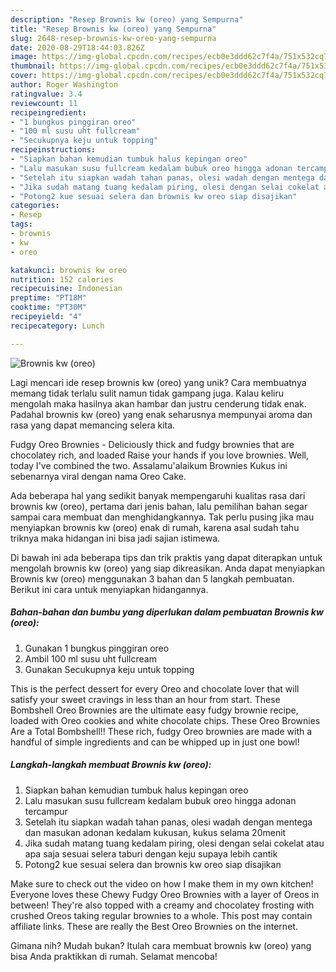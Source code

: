 ```yaml
---
description: "Resep Brownis kw (oreo) yang Sempurna"
title: "Resep Brownis kw (oreo) yang Sempurna"
slug: 2648-resep-brownis-kw-oreo-yang-sempurna
date: 2020-08-29T18:44:03.826Z
image: https://img-global.cpcdn.com/recipes/ecb0e3ddd62c7f4a/751x532cq70/brownis-kw-oreo-foto-resep-utama.jpg
thumbnail: https://img-global.cpcdn.com/recipes/ecb0e3ddd62c7f4a/751x532cq70/brownis-kw-oreo-foto-resep-utama.jpg
cover: https://img-global.cpcdn.com/recipes/ecb0e3ddd62c7f4a/751x532cq70/brownis-kw-oreo-foto-resep-utama.jpg
author: Roger Washington
ratingvalue: 3.4
reviewcount: 11
recipeingredient:
- "1 bungkus pinggiran oreo"
- "100 ml susu uht fullcream"
- "Secukupnya keju untuk topping"
recipeinstructions:
- "Siapkan bahan kemudian tumbuk halus kepingan oreo"
- "Lalu masukan susu fullcream kedalam bubuk oreo hingga adonan tercampur"
- "Setelah itu siapkan wadah tahan panas, olesi wadah dengan mentega dan masukan adonan kedalam kukusan, kukus selama 20menit"
- "Jika sudah matang tuang kedalam piring, olesi dengan selai cokelat atau apa saja sesuai selera taburi dengan keju supaya lebih cantik"
- "Potong2 kue sesuai selera dan brownis kw oreo siap disajikan"
categories:
- Resep
tags:
- brownis
- kw
- oreo

katakunci: brownis kw oreo 
nutrition: 152 calories
recipecuisine: Indonesian
preptime: "PT18M"
cooktime: "PT30M"
recipeyield: "4"
recipecategory: Lunch

---
```



![Brownis kw (oreo)](https://img-global.cpcdn.com/recipes/ecb0e3ddd62c7f4a/751x532cq70/brownis-kw-oreo-foto-resep-utama.jpg)

Lagi mencari ide resep brownis kw (oreo) yang unik? Cara membuatnya memang tidak terlalu sulit namun tidak gampang juga. Kalau keliru mengolah maka hasilnya akan hambar dan justru cenderung tidak enak. Padahal brownis kw (oreo) yang enak seharusnya mempunyai aroma dan rasa yang dapat memancing selera kita.

Fudgy Oreo Brownies - Deliciously thick and fudgy brownies that are chocolatey rich, and loaded Raise your hands if you love brownies. Well, today I&#39;ve combined the two. Assalamu&#39;alaikum Brownies Kukus ini sebenarnya viral dengan nama Oreo Cake.

Ada beberapa hal yang sedikit banyak mempengaruhi kualitas rasa dari brownis kw (oreo), pertama dari jenis bahan, lalu pemilihan bahan segar sampai cara membuat dan menghidangkannya. Tak perlu pusing jika mau menyiapkan brownis kw (oreo) enak di rumah, karena asal sudah tahu triknya maka hidangan ini bisa jadi sajian istimewa.


Di bawah ini ada beberapa tips dan trik praktis yang dapat diterapkan untuk mengolah brownis kw (oreo) yang siap dikreasikan. Anda dapat menyiapkan Brownis kw (oreo) menggunakan 3 bahan dan 5 langkah pembuatan. Berikut ini cara untuk menyiapkan hidangannya.

<!--inarticleads1-->

##### Bahan-bahan dan bumbu yang diperlukan dalam pembuatan Brownis kw (oreo):

1. Gunakan 1 bungkus pinggiran oreo
1. Ambil 100 ml susu uht fullcream
1. Gunakan Secukupnya keju untuk topping


This is the perfect dessert for every Oreo and chocolate lover that will satisfy your sweet cravings in less than an hour from start. These Bombshell Oreo Brownies are the ultimate easy fudgy brownie recipe, loaded with Oreo cookies and white chocolate chips. These Oreo Brownies Are a Total Bombshell!! These rich, fudgy Oreo brownies are made with a handful of simple ingredients and can be whipped up in just one bowl! 

<!--inarticleads2-->

##### Langkah-langkah membuat Brownis kw (oreo):

1. Siapkan bahan kemudian tumbuk halus kepingan oreo
1. Lalu masukan susu fullcream kedalam bubuk oreo hingga adonan tercampur
1. Setelah itu siapkan wadah tahan panas, olesi wadah dengan mentega dan masukan adonan kedalam kukusan, kukus selama 20menit
1. Jika sudah matang tuang kedalam piring, olesi dengan selai cokelat atau apa saja sesuai selera taburi dengan keju supaya lebih cantik
1. Potong2 kue sesuai selera dan brownis kw oreo siap disajikan


Make sure to check out the video on how I make them in my own kitchen! Everyone loves these Chewy Fudgy Oreo Brownies with a layer of Oreos in between! They&#39;re also topped with a creamy and chocolatey frosting with crushed Oreos taking regular brownies to a whole. This post may contain affiliate links. These are really the Best Oreo Brownies on the internet. 

Gimana nih? Mudah bukan? Itulah cara membuat brownis kw (oreo) yang bisa Anda praktikkan di rumah. Selamat mencoba!
